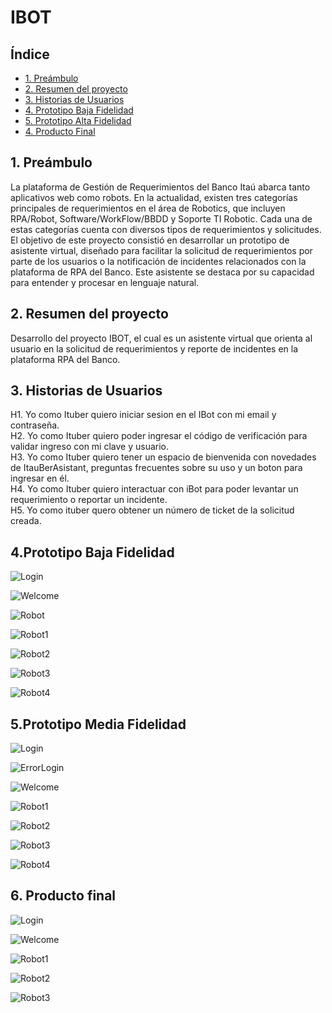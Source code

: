 # IBOT

## Índice

* [1. Preámbulo](#1-preámbulo)
* [2. Resumen del proyecto](#2-resumen-del-proyecto)
* [3. Historias de Usuarios](#3-historias-de-usuarios)
* [4. Prototipo Baja Fidelidad](#4-Prototipo-Baja-Fidelidad)
* [5. Prototipo Alta Fidelidad](#4-Prototipo-Alta-Fidelidad)
* [4. Producto Final](#4-Producto-Final)



## 1. Preámbulo
La plataforma de Gestión de Requerimientos del Banco Itaú abarca tanto aplicativos web como robots. En la actualidad, existen tres categorías principales de requerimientos en el área de Robotics, que incluyen RPA/Robot, Software/WorkFlow/BBDD y Soporte TI Robotic. Cada una de estas categorías cuenta con diversos tipos de requerimientos y solicitudes. El objetivo de este proyecto consistió en desarrollar un prototipo de asistente virtual, diseñado para facilitar la solicitud de requerimientos por parte de los usuarios o la notificación de incidentes relacionados con la plataforma de RPA del Banco. Este asistente se destaca por su capacidad para entender y procesar en lenguaje natural.



## 2. Resumen del proyecto
Desarrollo del proyecto IBOT, el cual   es  un asistente virtual que orienta al usuario en la solicitud de requerimientos y reporte de incidentes en la plataforma RPA del Banco.



## 3. Historias de Usuarios

H1. Yo como Ituber quiero iniciar sesion en el IBot con mi email y contraseña.      
H2. Yo como Ituber quiero poder ingresar el código de verificación para validar ingreso con mi clave y usuario.  
H3. Yo como Ituber quiero tener un espacio de bienvenida con novedades de ItauBerAsistant, preguntas frecuentes sobre su uso y un boton para ingresar en él.  
H4. Yo como Ituber quiero interactuar con iBot para poder levantar un requerimiento o reportar un incidente.  
H5. Yo como ituber quero obtener un número de ticket de la solicitud creada.  



## 4.Prototipo Baja Fidelidad


![Login](./itau-1/public/images/Baja/image1.png)    


![Welcome](./itau-1/public/images/Baja/image2.png)    


![Robot](./itau-1/public/images/Baja/image3.png)    


![Robot1](./itau-1/public/images/Baja/image4.png)    


![Robot2](./itau-1/public/images/Baja/image5.png)    


![Robot3](./itau-1/public/images/Baja/image6.png)    


![Robot4](./itau-1/public/images/Baja/image7.png)      



## 5.Prototipo Media Fidelidad  



![Login](./itau-1/public/images/Alta/login.png)    

 
![ErrorLogin](./itau-1/public/images/Alta/tarjetaError.png)    


![Welcome](./itau-1/public/images/Alta/welcome.png)    


![Robot1](./itau-1/public/images/Alta/robot1.png)    


![Robot2](./itau-1/public/images/Alta/robot2.png)    


![Robot3](./itau-1/public/images/Alta/robot3.jpg)    


![Robot4](./itau-1/public/images/Alta/robot4.png)    



## 6. Producto final  

![Login](./itau-1/public/images/Proyecto/login.png)    


![Welcome](./itau-1/public/images/Proyecto/welcome.png)    


![Robot1](./itau-1/public/images/Proyecto/robot1.png)    


![Robot2](./itau-1/public/images/Proyecto/robot2.png)    


![Robot3](./itau-1/public/images/Proyecto/robot3.png)    
